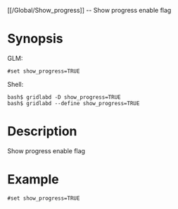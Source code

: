 [[/Global/Show_progress]] -- Show progress enable flag

# Synopsis
GLM:
~~~
#set show_progress=TRUE
~~~
Shell:
~~~
bash$ gridlabd -D show_progress=TRUE
bash$ gridlabd --define show_progress=TRUE
~~~

# Description

Show progress enable flag

# Example

~~~
#set show_progress=TRUE
~~~
